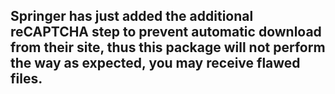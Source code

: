 ## Springer has just added the additional reCAPTCHA step to prevent automatic download from their site, thus this package will not perform the way as expected, you may receive flawed files.
